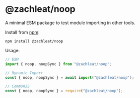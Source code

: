 # @zachleat/noop

A minimal ESM package to test module importing in other tools.

Install from [npm](https://www.npmjs.com/package/@zachleat/noop):

```
npm install @zachleat/noop
```

Usage:

```js
// ESM
import { noop, noopSync } from "@zachleat/noop";

// Dynamic Import
const { noop, noopSync } = await import("@zachleat/noop");

// CommonJS
const { noop, noopSync } = require("@zachleat/noop");
```
